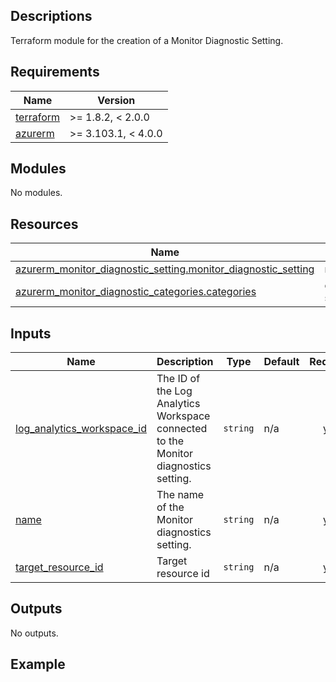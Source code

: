 <!-- BEGIN_TF_DOCS -->
## Descriptions

Terraform module for the creation of a Monitor Diagnostic Setting.

## Requirements

| Name | Version |
|------|---------|
| <a name="requirement_terraform"></a> [terraform](#requirement\_terraform) | >= 1.8.2, < 2.0.0 |
| <a name="requirement_azurerm"></a> [azurerm](#requirement\_azurerm) | >= 3.103.1, < 4.0.0 |

## Modules

No modules.

## Resources

| Name | Type |
|------|------|
| [azurerm_monitor_diagnostic_setting.monitor_diagnostic_setting](https://registry.terraform.io/providers/hashicorp/azurerm/latest/docs/resources/monitor_diagnostic_setting) | resource |
| [azurerm_monitor_diagnostic_categories.categories](https://registry.terraform.io/providers/hashicorp/azurerm/latest/docs/data-sources/monitor_diagnostic_categories) | data source |



## Inputs

| Name | Description | Type | Default | Required |
|------|-------------|------|---------|:--------:|
| <a name="input_log_analytics_workspace_id"></a> [log\_analytics\_workspace\_id](#input\_log\_analytics\_workspace\_id) | The ID of the Log Analytics Workspace connected to the Monitor diagnostics setting. | `string` | n/a | yes |
| <a name="input_name"></a> [name](#input\_name) | The name of the Monitor diagnostics setting. | `string` | n/a | yes |
| <a name="input_target_resource_id"></a> [target\_resource\_id](#input\_target\_resource\_id) | Target resource id | `string` | n/a | yes |

## Outputs

No outputs.

## Example
<!-- END_TF_DOCS -->